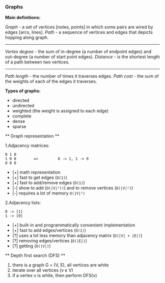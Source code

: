 ### Graphs

**Main definitions:**

*Graph* - a set of vertices [notes, points] in which some pairs are wired by edges [arcs, lines].
*Path* - a sequence of vertices and edges that depicts hopping along graph.

---

*Vertex degree* - the sum of in-degree (a number of endpoint edges) and out-degree (a number of start point edges).
*Distance* - is the shortest length of a path between two vertices.

---

*Path length* - the number of times it traverses edges.
*Path cost* - the sum of the weights of each of the edges it traverses.


**Types of graphs:**

- directed
- undirected
- weighted (the weight is assigned to each edge)
- complete
- dense
- sparse

** Graph representation **

1.Adjacency matrices:

    0 1 0                   
    1 0 0        =>         0 -> 1, 1 -> 0   
    0 0 0

 - [+] math representation
 - [+] fast to get edges (`O(1)`)
 - [+] fast to add/remove edges (`O(1)`)
 - [-] show to add (`O(|V|²))`) and to remove vertices (`O(|V|²)`)
 - [-] requires a lot of memory `O(|V|²)`
 
2.Adjacency lists:

    0 -> [1]
    1 -> [0]

 - [+] built-in and programmatically convenient implementation
 - [+] fast to add edges/vertices (`O(1)`)
 - [?] uses a lot less memory than adjacency matrix (`O(|V| + |E|)`)
 - [?] removing edges/vertices (`O(|E|)`)
 - [?] getting (`O(|V|)`)
 
** Depth first search (DFS) **

1. there is a graph G = (V, E), all vertices are white
2. iterate over all vertices (v є V)
3. if a vertex v is white, then perform DFS(v)